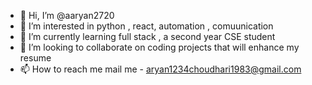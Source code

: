 - 👋 Hi, I’m @aaryan2720
- 👀 I’m interested in python , react, automation , comuunication
- 🌱 I’m currently learning full stack , a second year CSE student
- 💞️ I’m looking to collaborate on coding projects that will enhance my resume 
- 📫 How to reach me mail me - aryan1234choudhari1983@gmail.com 

<!---
aaryan2720/aaryan2720 is a ✨ special ✨ repository because its `README.md` (this file) appears on your GitHub profile.
You can click the Preview link to take a look at your changes.
--->
